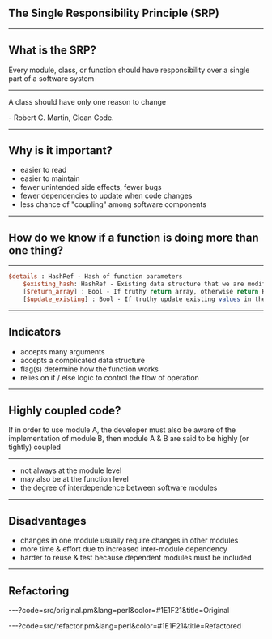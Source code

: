 ## The Single Responsibility Principle (SRP)

---

## What is the SRP?

Every module, class, or function should have responsibility over a single part of a software system

--- 

A class should have only one reason to change

\- Robert C. Martin, Clean Code.

---

## Why is it important?

* easier to read
* easier to maintain
* fewer unintended side effects, fewer bugs
* fewer dependencies to update when code changes
* less chance of "coupling" among software components

---

## How do we know if a function is doing more than one thing?

---

```perl
$details : HashRef - Hash of function parameters
	$existing_hash: HashRef - Existing data structure that we are modifying
	[$return_array] : Bool - If truthy return array, otherwise return HashRef
	[$update_existing] : Bool - If truthy update existing values in the database
```

---

## Indicators

* accepts many arguments
* accepts a complicated data structure
* flag(s) determine how the function works
* relies on if / else logic to control the flow of operation

---

## Highly coupled code?

If in order to use module A, the developer must also be aware of the implementation of module B, then module A & B are said to be highly (or tightly) coupled

---

* not always at the module level
* may also be at the function level
* the degree of interdependence between software modules

---

## Disadvantages 

* changes in one module usually require changes in other modules
* more time & effort due to increased inter-module dependency
* harder to reuse & test because dependent modules must be included

---

## Refactoring

---?code=src/original.pm&lang=perl&color=#1E1F21&title=Original

---?code=src/refactor.pm&lang=perl&color=#1E1F21&title=Refactored

